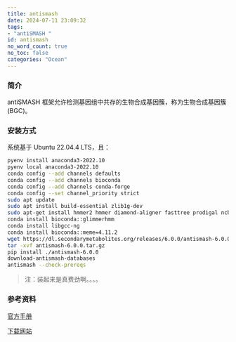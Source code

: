 ```yaml
---
title: antismash
date: 2024-07-11 23:09:32
tags:
- "antiSMASH "
id: antismash
no_word_count: true
no_toc: false
categories: "Ocean"
---
```


### 简介

antiSMASH 框架允许检测基因组中共存的生物合成基因簇，称为生物合成基因簇 (BGC)。

### 安装方式

系统基于 Ubuntu 22.04.4 LTS，且：

```bash
pyenv install anaconda3-2022.10
pyenv local anaconda3-2022.10
conda config --add channels defaults
conda config --add channels bioconda
conda config --add channels conda-forge
conda config --set channel_priority strict
sudo apt update
sudo apt install build-essential zlib1g-dev
sudo apt-get install hmmer2 hmmer diamond-aligner fasttree prodigal ncbi-blast+ muscle
conda install bioconda::glimmerhmm
conda install libgcc-ng
conda install bioconda::meme=4.11.2
wget https://dl.secondarymetabolites.org/releases/6.0.0/antismash-6.0.0.tar.gz
tar -xvf antismash-6.0.0.tar.gz
pip install ./antismash-6.0.0
download-antismash-databases
antismash --check-prereqs
```

> 注：装起来是真费劲啊。。。。

### 参考资料

[官方手册](https://docs.antismash.secondarymetabolites.org/)

[下载网站](https://dl.secondarymetabolites.org/releases/)
